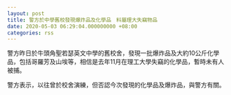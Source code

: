 ```yaml
---
layout: post
title: 警方於中學舊校發現爆炸品及化學品　料屬理大失竊物品
date: 2020-05-03 06:29:04.000000000 +08:00
categories: rss
---
```


警方昨日於牛頭角聖若瑟英文中學的舊校舍，發現一批爆炸品及大約10公斤化學品，包括哥羅芳及山埃等，相信是去年11月在理工大學失竊的化學品，暫時未有人被捕。

警方表示，以往曾於校舍演練，但否認今次發現的化學品及爆炸品，與警方有關。
